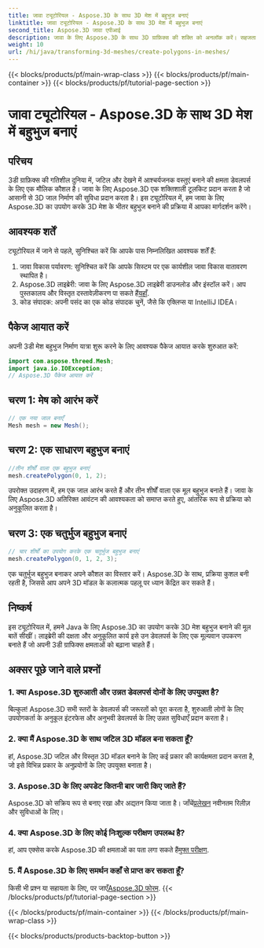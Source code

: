 ```yaml
---
title: जावा ट्यूटोरियल - Aspose.3D के साथ 3D मेश में बहुभुज बनाएं
linktitle: जावा ट्यूटोरियल - Aspose.3D के साथ 3D मेश में बहुभुज बनाएं
second_title: Aspose.3D जावा एपीआई
description: जावा के लिए Aspose.3D के साथ 3D ग्राफ़िक्स की शक्ति को अनलॉक करें। सहजता से आश्चर्यजनक बहुभुज बनाएं। निर्बाध विकास अनुभव के लिए अभी डाउनलोड करें।
weight: 10
url: /hi/java/transforming-3d-meshes/create-polygons-in-meshes/
---
```


{{< blocks/products/pf/main-wrap-class >}}
{{< blocks/products/pf/main-container >}}
{{< blocks/products/pf/tutorial-page-section >}}

# जावा ट्यूटोरियल - Aspose.3D के साथ 3D मेश में बहुभुज बनाएं

## परिचय
3डी ग्राफ़िक्स की गतिशील दुनिया में, जटिल और देखने में आश्चर्यजनक वस्तुएं बनाने की क्षमता डेवलपर्स के लिए एक मौलिक कौशल है। जावा के लिए Aspose.3D एक शक्तिशाली टूलकिट प्रदान करता है जो आसानी से 3D जाल निर्माण की सुविधा प्रदान करता है। इस ट्यूटोरियल में, हम जावा के लिए Aspose.3D का उपयोग करके 3D मेश के भीतर बहुभुज बनाने की प्रक्रिया में आपका मार्गदर्शन करेंगे।
## आवश्यक शर्तें
ट्यूटोरियल में जाने से पहले, सुनिश्चित करें कि आपके पास निम्नलिखित आवश्यक शर्तें हैं:
1. जावा विकास पर्यावरण: सुनिश्चित करें कि आपके सिस्टम पर एक कार्यशील जावा विकास वातावरण स्थापित है।
2.  Aspose.3D लाइब्रेरी: जावा के लिए Aspose.3D लाइब्रेरी डाउनलोड और इंस्टॉल करें। आप पुस्तकालय और विस्तृत दस्तावेज़ीकरण पा सकते हैं[यहाँ](https://reference.aspose.com/3d/java/).
3. कोड संपादक: अपनी पसंद का एक कोड संपादक चुनें, जैसे कि एक्लिप्स या IntelliJ IDEA।
## पैकेज आयात करें
अपनी 3डी मेश बहुभुज निर्माण यात्रा शुरू करने के लिए आवश्यक पैकेज आयात करके शुरुआत करें:
```java
import com.aspose.threed.Mesh;
import java.io.IOException;
// Aspose.3D पैकेज आयात करें
```
## चरण 1: मेष को आरंभ करें
```java
// एक नया जाल बनाएँ
Mesh mesh = new Mesh();
```
## चरण 2: एक साधारण बहुभुज बनाएं
```java
//तीन शीर्षों वाला एक बहुभुज बनाएं
mesh.createPolygon(0, 1, 2);
```
उपरोक्त उदाहरण में, हम एक जाल आरंभ करते हैं और तीन शीर्षों वाला एक मूल बहुभुज बनाते हैं। जावा के लिए Aspose.3D अतिरिक्त आवंटन की आवश्यकता को समाप्त करते हुए, आंतरिक रूप से प्रक्रिया को अनुकूलित करता है।
## चरण 3: एक चतुर्भुज बहुभुज बनाएं
```java
// चार शीर्षों का उपयोग करके एक चतुर्भुज बहुभुज बनाएं
mesh.createPolygon(0, 1, 2, 3);
```
एक चतुर्भुज बहुभुज बनाकर अपने कौशल का विस्तार करें। Aspose.3D के साथ, प्रक्रिया कुशल बनी रहती है, जिससे आप अपने 3D मॉडल के कलात्मक पहलू पर ध्यान केंद्रित कर सकते हैं।
## निष्कर्ष
इस ट्यूटोरियल में, हमने Java के लिए Aspose.3D का उपयोग करके 3D मेश बहुभुज बनाने की मूल बातें सीखीं। लाइब्रेरी की दक्षता और अनुकूलित कार्य इसे उन डेवलपर्स के लिए एक मूल्यवान उपकरण बनाते हैं जो अपनी 3डी ग्राफिक्स क्षमताओं को बढ़ाना चाहते हैं।
## अक्सर पूछे जाने वाले प्रश्नों
### 1. क्या Aspose.3D शुरुआती और उन्नत डेवलपर्स दोनों के लिए उपयुक्त है?
बिल्कुल! Aspose.3D सभी स्तरों के डेवलपर्स की जरूरतों को पूरा करता है, शुरुआती लोगों के लिए उपयोगकर्ता के अनुकूल इंटरफेस और अनुभवी डेवलपर्स के लिए उन्नत सुविधाएँ प्रदान करता है।
### 2. क्या मैं Aspose.3D के साथ जटिल 3D मॉडल बना सकता हूँ?
हां, Aspose.3D जटिल और विस्तृत 3D मॉडल बनाने के लिए कई प्रकार की कार्यक्षमता प्रदान करता है, जो इसे विभिन्न प्रकार के अनुप्रयोगों के लिए उपयुक्त बनाता है।
### 3. Aspose.3D के लिए अपडेट कितनी बार जारी किए जाते हैं?
 Aspose.3D को सक्रिय रूप से बनाए रखा और अद्यतन किया जाता है। जाँचें[प्रलेखन](https://reference.aspose.com/3d/java/) नवीनतम रिलीज़ और सुविधाओं के लिए।
### 4. क्या Aspose.3D के लिए कोई निःशुल्क परीक्षण उपलब्ध है?
 हां, आप एक्सेस करके Aspose.3D की क्षमताओं का पता लगा सकते हैं[मुफ्त परीक्षण](https://releases.aspose.com/).
### 5. मैं Aspose.3D के लिए समर्थन कहाँ से प्राप्त कर सकता हूँ?
 किसी भी प्रश्न या सहायता के लिए, पर जाएँ[Aspose.3D फोरम](https://forum.aspose.com/c/3d/18).
{{< /blocks/products/pf/tutorial-page-section >}}

{{< /blocks/products/pf/main-container >}}
{{< /blocks/products/pf/main-wrap-class >}}

{{< blocks/products/products-backtop-button >}}
